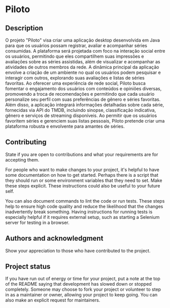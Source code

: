 # Piloto




## Description
O projeto "Piloto" visa criar uma aplicação desktop desenvolvida em Java
para que os usuários possam registrar, avaliar e acompanhar séries consumidas. A
plataforma será projetada com foco na interação social entre os usuários, permitindo
que eles compartilhem suas impressões e avaliações sobre as séries assistidas,
além de visualizar e acompanhar as atividades de outros membros da rede.
A dinâmica principal da aplicação envolve a criação de um ambiente no qual
os usuários podem pesquisar e interagir com outros, explorando suas avaliações e
listas de séries favoritas. Ao oferecer uma experiência de rede social, Piloto busca
fomentar o engajamento dos usuários com conteúdos e opiniões diversas,
promovendo a troca de recomendações e permitindo que cada usuário personalize
seu perfil com suas preferências de gênero e séries favoritas.
Além disso, a aplicação integrará informações detalhadas sobre cada série,
fornecidas via API do TMDB, incluindo sinopse, classificação indicativa, gênero e
serviços de streaming disponíveis. Ao permitir que os usuários favoritem séries e
gerenciem suas listas pessoais, Piloto pretende criar uma plataforma robusta e
envolvente para amantes de séries.


## Contributing
State if you are open to contributions and what your requirements are for accepting them.

For people who want to make changes to your project, it's helpful to have some documentation on how to get started. Perhaps there is a script that they should run or some environment variables that they need to set. Make these steps explicit. These instructions could also be useful to your future self.

You can also document commands to lint the code or run tests. These steps help to ensure high code quality and reduce the likelihood that the changes inadvertently break something. Having instructions for running tests is especially helpful if it requires external setup, such as starting a Selenium server for testing in a browser.

## Authors and acknowledgment
Show your appreciation to those who have contributed to the project.


## Project status
If you have run out of energy or time for your project, put a note at the top of the README saying that development has slowed down or stopped completely. Someone may choose to fork your project or volunteer to step in as a maintainer or owner, allowing your project to keep going. You can also make an explicit request for maintainers.
